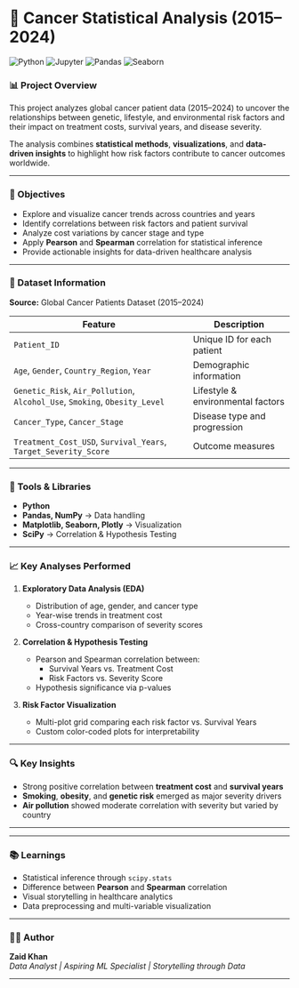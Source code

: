 # 🧬 Cancer Statistical Analysis (2015–2024)

![Python](https://img.shields.io/badge/Python-3.7%2B-blue)
![Jupyter](https://img.shields.io/badge/Jupyter-Notebook-orange)
![Pandas](https://img.shields.io/badge/Pandas-Data%20Analysis-green)
![Seaborn](https://img.shields.io/badge/Seaborn-Visualization-lightblue)


### 📊 Project Overview
This project analyzes global cancer patient data (2015–2024) to uncover the relationships between genetic, lifestyle, and environmental risk factors and their impact on treatment costs, survival years, and disease severity.

The analysis combines **statistical methods**, **visualizations**, and **data-driven insights** to highlight how risk factors contribute to cancer outcomes worldwide.

---

### 🧠 Objectives
- Explore and visualize cancer trends across countries and years  
- Identify correlations between risk factors and patient survival  
- Analyze cost variations by cancer stage and type  
- Apply **Pearson** and **Spearman** correlation for statistical inference  
- Provide actionable insights for data-driven healthcare analysis  

---

### 🧾 Dataset Information
**Source:** Global Cancer Patients Dataset (2015–2024)

| Feature | Description |
|----------|--------------|
| `Patient_ID` | Unique ID for each patient |
| `Age`, `Gender`, `Country_Region`, `Year` | Demographic information |
| `Genetic_Risk`, `Air_Pollution`, `Alcohol_Use`, `Smoking`, `Obesity_Level` | Lifestyle & environmental factors |
| `Cancer_Type`, `Cancer_Stage` | Disease type and progression |
| `Treatment_Cost_USD`, `Survival_Years`, `Target_Severity_Score` | Outcome measures |

---

### 🧩 Tools & Libraries
- **Python**
- **Pandas, NumPy** → Data handling
- **Matplotlib, Seaborn, Plotly** → Visualization
- **SciPy** → Correlation & Hypothesis Testing


---

### 📈 Key Analyses Performed
1. **Exploratory Data Analysis (EDA)**
   - Distribution of age, gender, and cancer type
   - Year-wise trends in treatment cost
   - Cross-country comparison of severity scores

2. **Correlation & Hypothesis Testing**
   - Pearson and Spearman correlation between:
     - Survival Years vs. Treatment Cost
     - Risk Factors vs. Severity Score
   - Hypothesis significance via p-values

3. **Risk Factor Visualization**
   - Multi-plot grid comparing each risk factor vs. Survival Years
   - Custom color-coded plots for interpretability

---

### 🔍 Key Insights
- Strong positive correlation between **treatment cost** and **survival years**  
- **Smoking**, **obesity**, and **genetic risk** emerged as major severity drivers  
- **Air pollution** showed moderate correlation with severity but varied by country  

---

---

### 📚 Learnings
- Statistical inference through `scipy.stats`  
- Difference between **Pearson** and **Spearman** correlation  
- Visual storytelling in healthcare analytics  
- Data preprocessing and multi-variable visualization  

---

### 👨‍💻 Author
**Zaid Khan**  
*Data Analyst | Aspiring ML Specialist | Storytelling through Data*

---




